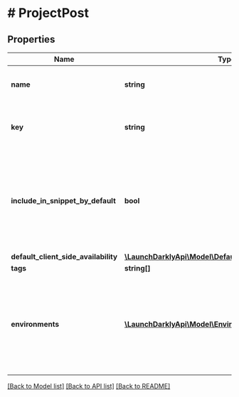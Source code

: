 # # ProjectPost

## Properties

Name | Type | Description | Notes
------------ | ------------- | ------------- | -------------
**name** | **string** | A human-friendly name for the project. |
**key** | **string** | A unique key used to reference the project in your code. |
**include_in_snippet_by_default** | **bool** | Whether or not flags created in this project are made available to the client-side JavaScript SDK by default. | [optional]
**default_client_side_availability** | [**\LaunchDarklyApi\Model\DefaultClientSideAvailabilityPost**](DefaultClientSideAvailabilityPost.md) |  | [optional]
**tags** | **string[]** |  | [optional]
**environments** | [**\LaunchDarklyApi\Model\EnvironmentPost[]**](EnvironmentPost.md) | Creates the provided environments for this project. If omitted default environments will be created instead. | [optional]

[[Back to Model list]](../../README.md#models) [[Back to API list]](../../README.md#endpoints) [[Back to README]](../../README.md)

